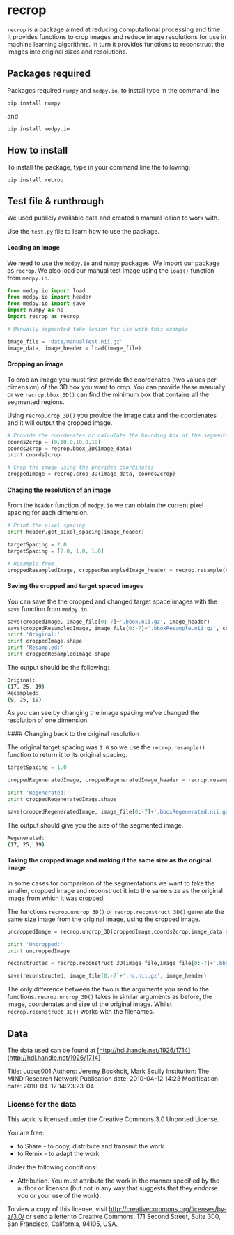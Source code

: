 # recrop

`recrop` is a package aimed at reducing computational processing and time. It provides functions to crop images and reduce image resolutions for use in machine learning algorithms. In turn it provides functions to reconstruct the images into original sizes and resolutions.

## Packages required 

Packages required `numpy` and `medpy.io`, to install type in the command line

`pip install numpy`

and 

`pip install medpy.io`

## How to install

To install the package, type in your command line the following:

`pip install recrop`

## Test file & runthrough
We used publicly available data and created a manual lesion to work with. 

Use the `test.py` file to learn how to use the package.

#### Loading an image
We need to use the `medpy.io` and `numpy` packages. We import our package as `recrop`. We also load our manual test image using the `load()` function from `medpy.io`.

```python
from medpy.io import load
from medpy.io import header
from medpy.io import save
import numpy as np
import recrop as recrop

# Manually segmented fake lesion for use with this example

image_file = 'data/manualTest.nii.gz'
image_data, image_header = load(image_file)
```

#### Cropping an image
To crop an image you must first provide the coordenates (two values per dimension) of the 3D box you want to crop. You can provide these manually or we `recrop.bbox_3D()` can find the minimum box that contains all the segmented regions.

Using `recrop.crop_3D()` you provide the image data and the coordenates and it will output the cropped image. 

```python
# Provide the coordenates or calculate the bounding box of the segmentation
coords2crop = [0,10,0,10,0,10]
coords2crop = recrop.bbox_3D(image_data)
print coords2crop

# Crop the image using the provided coordinates
croppedImage = recrop.crop_3D(image_data, coords2crop)
```

#### Chaging the resolution of an image

From the `header` function of `medpy.io` we can obtain the current pixel spacing for each dimension.

```python
# Print the pixel spacing
print header.get_pixel_spacing(image_header)

targetSpacing = 2.0
targetSpacing = [2.0, 1.0, 1.0]

# Resample from 
croppedResampledImage, croppedResampledImage_header = recrop.resample(croppedImage, image_header,targetSpacing)

```
#### Saving the cropped and target spaced images

You can save the the cropped and changed target space images with the `save` function from `medpy.io`.

```python
save(croppedImage, image_file[0:-7]+'.bbox.nii.gz', image_header)
save(croppedResampledImage, image_file[0:-7]+'.bboxResample.nii.gz', croppedResampledImage_header)
print 'Original:'
print croppedImage.shape
print 'Resampled:'
print croppedResampledImage.shape
```

The output should be the following:

```bash
Original:
(17, 25, 19)
Resampled:
(9, 25, 19)
```

As you can see by changing the image spacing we've changed the resolution of one dimension.

#### Changing back to the original resolution

The original target spacing was `1.0` so we use the `recrop.resample()` function to return it to its original spacing.

```python
targetSpacing = 1.0

croppedRegeneratedImage, croppedRegeneratedImage_header = recrop.resample(croppedResampledImage, croppedResampledImage_header, targetSpacing)

print 'Regenerated:'
print croppedRegeneratedImage.shape

save(croppedRegeneratedImage, image_file[0:-7]+'.bboxRegenerated.nii.gz', croppedRegeneratedImage_header)
```
The output should give you the size of the segmented image.

```bash
Regenerated:
(17, 25, 19)
```

#### Taking the cropped image and making it the same size as the original image

In some cases for comparison of the segmentations we want to take the smaller, cropped image and reconstruct it into the same size as the original image from which it was cropped.

The functions `recrop.uncrop_3D()` or `recrop.reconstruct_3D()` generate the same size image from the original image, using the cropped image.

```python
uncroppedImage = recrop.uncrop_3D(croppedImage,coords2crop,image_data.shape)

print 'Uncropped:'
print uncroppedImage

reconstructed = recrop.reconstruct_3D(image_file,image_file[0:-7]+'.bbox.nii.gz',coords2crop)

save(reconstructed, image_file[0:-7]+'.rc.nii.gz', image_header)
```

The only difference between the two is the arguments you send to the functions. `recrop.uncrop_3D()` takes in similar arguments as before, the image, coordenates and size of the original image. Whilst `recrop.reconstruct_3D()` works with the filenames.


## Data 
The data used can be found at [http://hdl.handle.net/1926/1714](http://hdl.handle.net/1926/1714)

Title: Lupus001
Authors: Jeremy Bockholt, Mark Scully
Institution: The MIND Research Network
Publication date: 2010-04-12 14:23
Modification date: 2010-04-12 14:23:23-04

### License for the data 
This work is licensed under the Creative Commons 3.0 Unported License.

You are free:
  * to Share - to copy, distribute and transmit the work
  * to Remix - to adapt the work

Under the following conditions:
  * Attribution. You must attribute the work in the manner specified by the author or licensor 
   (but not in any way that suggests that they endorse you or your use of the work).

To view a copy of this license, visit http://creativecommons.org/licenses/by-a/3.0/ 
or send a letter to Creative Commons, 171 Second Street, Suite 300, San Francisco, California, 94105, USA.